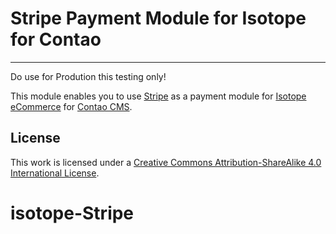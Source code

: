 Stripe Payment Module for Isotope for Contao
======================
***
Do use for Prodution this testing only!


This module enables you to use [Stripe](http://www.stripe.com) as a payment module for [Isotope eCommerce](https://isotopeecommerce.org) for [Contao CMS](https://contao.org).

License
------------

This work is licensed under a [Creative Commons Attribution-ShareAlike 4.0 International License](http://creativecommons.org/licenses/by-sa/4.0/).
# isotope-Stripe
